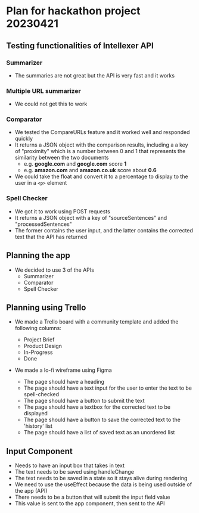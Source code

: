 # Plan for hackathon project 20230421

## Testing functionalities of Intellexer API

### Summarizer
- The summaries are not great but the API is very fast and it works

### Multiple URL summarizer
- We could not get this to work

### Comparator
- We tested the CompareURLs feature and it worked well and responded quickly
- It returns a JSON object with the comparison results, including a a key of "proximity" which is a number between 0 and 1 that represents the similarity between the two documents
    - e.g. **google.com** and **google.com** score **1**
    - e.g. **amazon.com** and **amazon.co.uk** score about **0.6**
- We could take the float and convert it to a percentage to display to the user in a `<p>` element

### Spell Checker
- We got it to work using POST requests
- It returns a JSON object with a key of "sourceSentences" and "processedSentences"
- The former contains the user input, and the latter contains the corrected text that the API has returned

## Planning the app

- We decided to use 3 of the APIs
    - Summarizer
    - Comparator
    - Spell Checker

## Planning using Trello
- We made a Trello board with a community template and added the following columns:
    - Project Brief
    - Product Design
    - In-Progress
    - Done

- We made a lo-fi wireframe using Figma
    - The page should have a heading
    - The page should have a text input for the user to enter the text to be spell-checked
    - The page should have a button to submit the text
    - The page should have a textbox for the corrected text to be displayed
    - The page should have a button to save the corrected text to the 'history' list
    - The page should have a list of saved text as an unordered list


## Input Component
- Needs to have an input box that takes in text
- The text needs to be saved using handleChange
- The text needs to be saved in a state so it stays alive during rendering
- We need to use the useEffect because the data is being used outside of the app (API)
- There needs to be a button that will submit the input field value
- This value is sent to the app component, then sent to the API